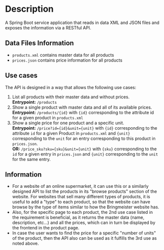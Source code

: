 # Description

A Spring Boot service application that reads in data XML and JSON files
and exposes the information via a RESTful API.

## Data Files Information

  - `products.xml` contains master data for all products
  - `prices.json` contains price information for all products

## Use cases

The API is designed in a way that allows the following use cases:

1. List all products with their master data and without prices.  
**Entrypoint:** `/products`
2. Show a single product with master data and all of its available prices.  
**Entrypoint:** `/products/{id}` with `{id}` corresponding to the attribute id for a given product in `products.xml`
3. Show a single price for one product and a specific unit.  
**Entrypoint:** `/price?id={id}&unit={unit}` with `{id}` corresponding to the attribute `id` for a given Product in `products.xml` and `{unit}` corresponding to the `unit` for an entry corresponding to this product in `prices.json`.  
**OR:** `/price_sku?sku={sku}&unit={unit}` with `{sku}` corresponding to the `id` for a given entry in `prices.json` and `{unit}` corresponding to the `unit` for the same entry.
	 
## Information

* For a website of an online supermarket, it can use this or a similarly designed API to list the products in its "browse products" section of the website. For websites that sell many different types of products, it is useful to add a "type" to each product, so that the website can have browse by the type of items similar to how the Bringmeister website has.  
* Also, for the specific page to each product, the 2nd use case listed in the requirement is beneficial, as it returns the master data (name, description, etc...) and all the prices, which can in turn be displayed by the frontend in the product page.
* In case the user wants to find the price for a specific "number of units" of the product, then the API also can be used as it fulfills the 3rd use as noted above.
